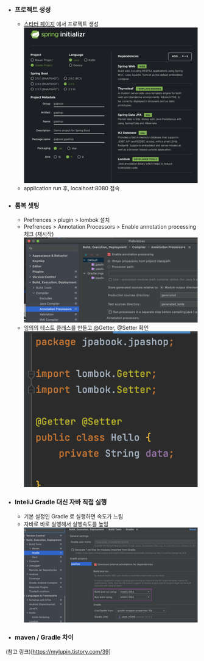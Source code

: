 
- ### 프로젝트 생성
  - [스타터 페이지](https://start.spring.io/) 에서 프로젝트 생성 
  ![setting 화면](../img/jpa_setting.png)
  - application run 후, localhost:8080 접속
  
- ### 롬복 셋팅 
  - Prefrences > plugin > lombok 설치
  - Prefrences > Annotation Processors > Enable annotation processing 체크 (재시작)
  ![img](../img/lombok1.png)
  - 임의의 테스트 클래스를 만들고 @Getter, @Setter 확인
  ![img](../img/lombok2.png)

- ### InteliJ Gradle 대신 자바 직접 실행
  - 기본 설정인 Gradle 로 실행하면 속도가 느림 
  - 자바로 바로 실행해서 실행속도를 높임
  ![img](../img/buildSetting.png)

- ### maven / Gradle 차이
(참고 링크)[https://mylupin.tistory.com/39]
